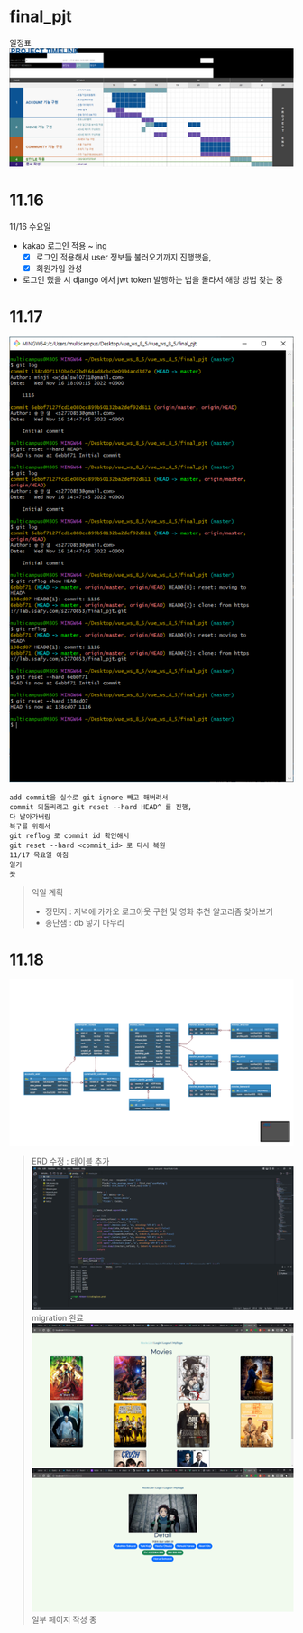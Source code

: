 # final_pjt

일정표
![img.png](./IMG/EXCEL.png)

# 11.16
11/16 수요일
- kakao 로그인 적용 ~ ing
  - [x] 로그인 적용해서 user 정보들 불러오기까지 진행했음,
  - [x]  회원가입 완성
- 로그인 했을 시 django 에서 jwt token 발행하는 법을 몰라서 해당 방법 찾는 중

# 11.17
![gitlog](./IMG/git_log_1117.png)
```
add commit을 실수로 git ignore 빼고 해버려서
commit 되돌리려고 git reset --hard HEAD^ 를 진행,
다 날아가버림
복구를 위해서
git reflog 로 commit id 확인해서
git reset --hard <commit_id> 로 다시 복원
11/17 목요일 아침
일기
끗
```

> 익일 계획
> - 정민지 : 저녁에 카카오 로그아웃 구현 및 영화 추천 알고리즘 찾아보기
> - 송단샘 : db 넣기 마무리

# 11.18
![erd_1118](./IMG/erd_1118.png)
> ERD 수정 : 테이블 추가
![db_1118](./IMG/db_creation_1118.png)
> migration 완료
![index_1118](./IMG/index_1118.png)
![detail_1118](./IMG/detail_1118.png)
> 일부 페이지 작성 중
